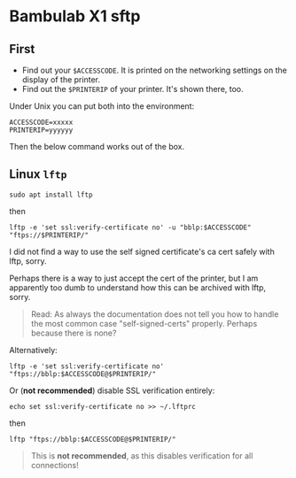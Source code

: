 # Bambulab X1 sftp

## First

- Find out your `$ACCESSCODE`.  It is printed on the networking settings on the display of the printer.
- Find out the `$PRINTERIP` of your printer.  It's shown there, too.

Under Unix you can put both into the environment:

```
ACCESSCODE=xxxxx
PRINTERIP=yyyyyy
```

Then the below command works out of the box.


## Linux `lftp`

```
sudo apt install lftp
```

then

```
lftp -e 'set ssl:verify-certificate no' -u "bblp:$ACCESSCODE" "ftps://$PRINTERIP/"
```

I did not find a way to use the self signed certificate's ca cert safely with lftp, sorry.

Perhaps there is a way to just accept the cert of the printer,
but I am apparently too dumb to understand how this can be archived with lftp, sorry.

> Read: As always the documentation does not tell you how to handle the most common case
> "self-signed-certs" properly.  Perhaps because there is none?

Alternatively:

	lftp -e 'set ssl:verify-certificate no' "ftps://bblp:$ACCESSCODE@$PRINTERIP/"

Or (**not recommended**) disable SSL verification entirely:

	echo set ssl:verify-certificate no >> ~/.lftprc

then

 	lftp "ftps://bblp:$ACCESSCODE@$PRINTERIP/"

> This is **not recommended**, as this disables verification for all connections!
